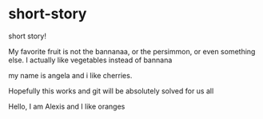 # short-story
short story!



My favorite fruit is not the bannanaa, or the persimmon, or even something else. I actually like vegetables instead of bannana

my name is angela and i like cherries.

Hopefully this works and git will be absolutely solved for us all

Hello, I am Alexis and I like oranges
